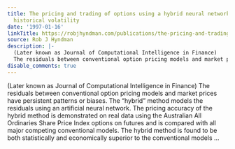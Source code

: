 ```yaml
---
title: The pricing and trading of options using a hybrid neural network model with
  historical volatility
date: '1997-01-16'
linkTitle: https://robjhyndman.com/publications/the-pricing-and-trading-of-options-using-a-hybrid-neural-network-model-with-historical-volatility/
source: Rob J Hyndman
description: |-
  (Later known as Journal of Computational Intelligence in Finance)
  The residuals between conventional option pricing models and market prices have persistent patterns or biases. The &ldquo;hybrid&rdquo; method models the residuals using an artificial neural network. The pricing accuracy of the hybrid method is demonstrated on real data using the Australian All Ordinaries Share Price Index options on futures and is compared with all major competing conventional models. The hybrid method is found to be both statistically and economically superior to the conventional models ...
disable_comments: true
---
```

(Later known as Journal of Computational Intelligence in Finance)
The residuals between conventional option pricing models and market prices have persistent patterns or biases. The &ldquo;hybrid&rdquo; method models the residuals using an artificial neural network. The pricing accuracy of the hybrid method is demonstrated on real data using the Australian All Ordinaries Share Price Index options on futures and is compared with all major competing conventional models. The hybrid method is found to be both statistically and economically superior to the conventional models ...